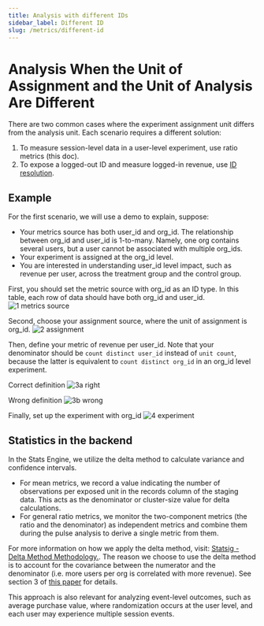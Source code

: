 ```yaml
---
title: Analysis with different IDs
sidebar_label: Different ID
slug: /metrics/different-id
---
```


# Analysis When the Unit of Assignment and the Unit of Analysis Are Different

There are two common cases where the experiment assignment unit differs from the analysis unit. Each scenario requires a different solution:
1. To measure session-level data in a user-level experiment, use ratio metrics (this doc).
2. To expose a logged-out ID and measure logged-in revenue, use [ID resolution](https://docs.statsig.com/statsig-warehouse-native/features/id-resolution).


## Example
For the first scenario, we will use a demo to explain, suppose: 
- Your metrics source has both user_id and org_id. The relationship between org_id and user_id is 1-to-many. Namely, one org contains several users, but a user cannot be associated with multiple org_ids.
- Your experiment is assigned at the org_id level.
- You are interested in understanding user_id level impact, such as revenue per user, across the treatment group and the control group.


First, you should set the metric source with org_id as an ID type. In this table, each row of data should have both org_id and user_id.
![1 metrics source](https://github.com/statsig-io/docs/assets/139815787/2653c7ee-f452-4891-bd04-3667cac20c30)


Second, choose your assignment source, where the unit of assignment is org_id.
![2 assignment](https://github.com/statsig-io/docs/assets/139815787/16472cd7-1aa1-44a2-9a6b-0f789ac5308e)


Then, define your metric of revenue per user_id. Note that your denominator should be `count distinct user_id` instead of `unit count`, because the latter is equivalent to `count distinct org_id` in an org_id level experiment.

Correct definition
![3a right](https://github.com/statsig-io/docs/assets/139815787/ca4c9076-28e1-4cf8-8aa1-2127def7d771)

Wrong definition
![3b wrong](https://github.com/statsig-io/docs/assets/139815787/7d81e5f7-20b0-440c-a4d8-1281f93c1ece)


Finally, set up the experiment with org_id
![4 experiment](https://github.com/statsig-io/docs/assets/139815787/02f9c6bb-0b32-4caf-a529-5bacc2a56d44)


## Statistics in the backend
In the Stats Engine, we utilize the delta method to calculate variance and confidence intervals.
- For mean metrics, we record a value indicating the number of observations per exposed unit in the records column of the staging data. This acts as the denominator or cluster-size value for delta calculations.
- For general ratio metrics, we monitor the two-component metrics (the ratio and the denominator) as independent metrics and combine them during the pulse analysis to derive a single metric from them.

For more information on how we apply the delta method, visit: [Statsig - Delta Method Methodology.](https://docs.statsig.com/stats-engine/methodologies/delta-method). The reason we choose to use the delta method is to account for the covariance between the numerator and the denominator (i.e. more users per org is correlated with more revenue). See section 3 of [this paper](https://alexdeng.github.io/public/files/kdd2018-dm.pdf) for details. 

This approach is also relevant for analyzing event-level outcomes, such as average purchase value, where randomization occurs at the user level, and each user may experience multiple session events.
